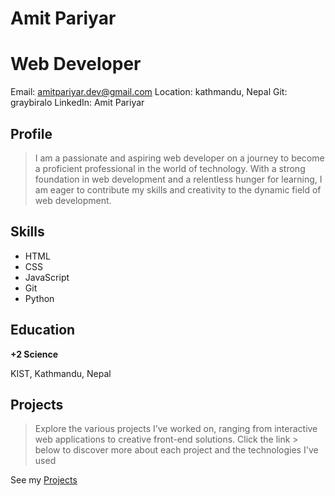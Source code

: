 # Amit Pariyar

# Web Developer

Email: amitpariyar.dev@gmail.com  Location: kathmandu, Nepal Git: graybiralo LinkedIn: Amit Pariyar

## **Profile**

> I am a passionate and aspiring web developer on a journey to become a proficient professional in the world
> of technology. With a strong foundation in web development and a relentless hunger for learning, I am
> eager to contribute my skills and creativity to the dynamic field of web development.

## **Skills**

* HTML
* CSS
* JavaScript
* Git
* Python

## **Education**

**+2 Science**

KIST, Kathmandu, Nepal

## **Projects**

> Explore the various projects I’ve worked on, ranging from interactive web applications to creative front-end solutions. Click the link > below to discover more about each project and the technologies I've used

See my [Projects](/majesty)